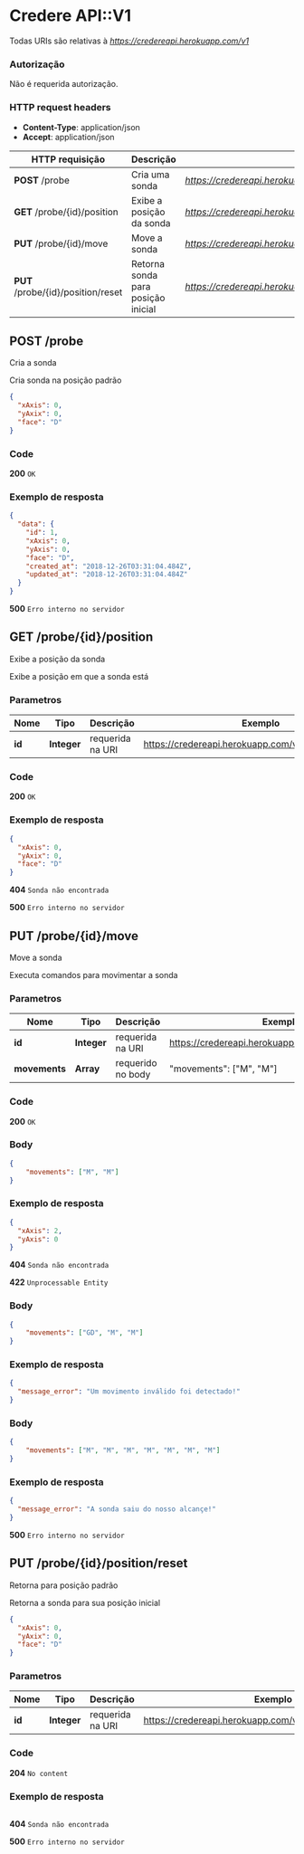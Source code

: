 # Credere API::V1

Todas URIs são relativas à *https://credereapi.herokuapp.com/v1*

### Autorização

Não é requerida autorização.

### HTTP request headers

 - **Content-Type**: application/json
 - **Accept**: application/json

HTTP requisição | Descrição | Exemplo
------------- | ------------- | -------------
**POST** /probe | Cria uma sonda | *https://credereapi.herokuapp.com/v1/probe*
**GET** /probe/{id}/position | Exibe a posição da sonda | *https://credereapi.herokuapp.com/v1/probe/1/position*
**PUT** /probe/{id}/move | Move a sonda | *https://credereapi.herokuapp.com/v1/probe/1/move*
**PUT** /probe/{id}/position/reset | Retorna sonda para posição inicial | *https://credereapi.herokuapp.com/v1/probe/1/position/reset*


## **POST** /probe

Cria a sonda

Cria sonda na posição padrão 
```json
{
  "xAxis": 0,
  "yAxix": 0,
  "face": "D"
}
```
### Code
**200** ```OK```
### Exemplo de resposta
```json
{
  "data": {
    "id": 1,
    "xAxis": 0,
    "yAxis": 0,
    "face": "D",
    "created_at": "2018-12-26T03:31:04.484Z",
    "updated_at": "2018-12-26T03:31:04.484Z"
  }
}
```
**500** ```Erro interno no servidor```

## **GET** /probe/{id}/position

Exibe a posição da sonda

Exibe a posição em que a sonda está

### Parametros

Nome | Tipo | Descrição | Exemplo
------------- | ------------- | ------------- | -------------
 **id** | **Integer** | requerida na URI | https://credereapi.herokuapp.com/v1/probe/1/position

### Code
**200** ```OK```
### Exemplo de resposta
```json
{
  "xAxis": 0,
  "yAxix": 0,
  "face": "D"
}
```
**404** ```Sonda não encontrada```

**500** ```Erro interno no servidor```

## **PUT** /probe/{id}/move

Move a sonda

Executa comandos para movimentar a sonda

### Parametros

Nome | Tipo | Descrição | Exemplo
------------- | ------------- | ------------- | -------------
 **id** | **Integer** | requerida na URI | https://credereapi.herokuapp.com/v1/probe/1/move
 **movements** | **Array** | requerido no body | "movements": ["M", "M"]

### Code
**200** ```OK```

### Body
```json
{
	"movements": ["M", "M"]
}
```
### Exemplo de resposta
```json
{
  "xAxis": 2,
  "yAxis": 0
}
```
**404** ```Sonda não encontrada```

**422** ```Unprocessable Entity```

### Body
```json
{
	"movements": ["GD", "M", "M"]
}
```

### Exemplo de resposta
```json
{
  "message_error": "Um movimento inválido foi detectado!"
}
```

### Body
```json
{
	"movements": ["M", "M", "M", "M", "M", "M", "M"]
}
```

### Exemplo de resposta
```json
{
  "message_error": "A sonda saiu do nosso alcançe!"
}
```

**500** ```Erro interno no servidor```

## **PUT** /probe/{id}/position/reset

Retorna para posição padrão

Retorna a sonda para sua posição inicial
```json
{
  "xAxis": 0,
  "yAxix": 0,
  "face": "D"
}
```

### Parametros

Nome | Tipo | Descrição | Exemplo
------------- | ------------- | ------------- | -------------
 **id** | **Integer** | requerida na URI | https://credereapi.herokuapp.com/v1/probe/1/position/reset


### Code
**204** ```No content```

### Exemplo de resposta
```

```
**404** ```Sonda não encontrada```

**500** ```Erro interno no servidor```